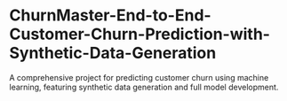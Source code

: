 # ChurnMaster-End-to-End-Customer-Churn-Prediction-with-Synthetic-Data-Generation
A comprehensive project for predicting customer churn using machine learning, featuring synthetic data generation and full model development.
